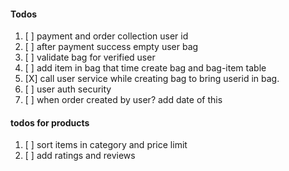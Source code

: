 
#### Todos

1. [ ] payment and order collection user id
2. [ ] after payment success empty user bag
3. [ ] validate bag for verified user
4. [ ] add item in bag that time create bag and bag-item table
5. [X] call user service while creating bag to bring userid in bag.
6. [ ] user auth security
7. [ ] when order created by user? add date of this


#### todos for products

1. [ ] sort items in category and price limit 
2. [ ] add ratings and reviews